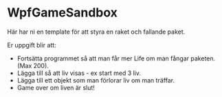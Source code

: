 # WpfGameSandbox


Här har ni en template för att styra en raket och fallande paket.

Er uppgift blir att:
- Fortsätta programmet så att man får mer Life om man fångar paketen. (Max 200).
- Lägga till så att liv visas - ex start med 3 liv.
- Lägga till ett objekt som man förlorar liv om man träffar.
- Game over om liven är slut!
